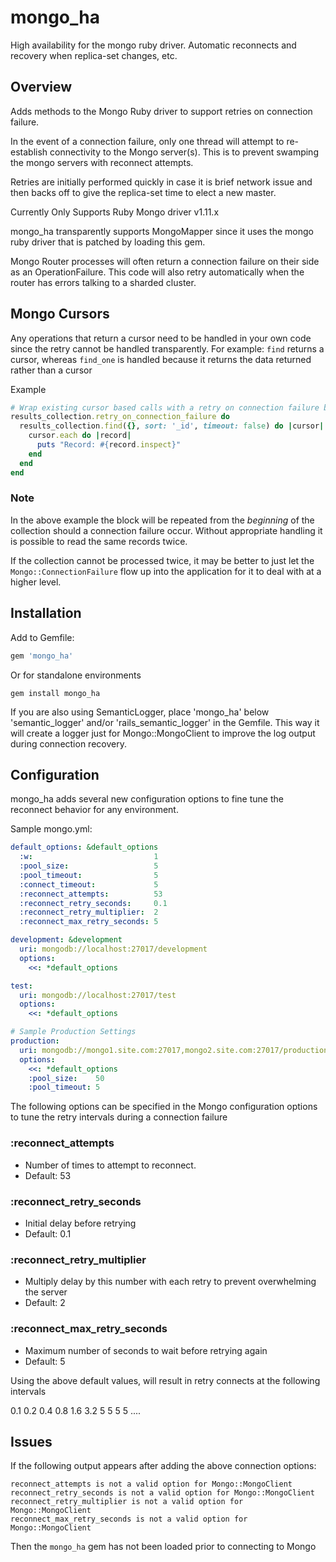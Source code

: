 mongo_ha
========

High availability for the mongo ruby driver. Automatic reconnects and recovery when replica-set changes, etc.

## Overview

Adds methods to the Mongo Ruby driver to support retries on connection failure.

In the event of a connection failure, only one thread will attempt to re-establish
connectivity to the Mongo server(s). This is to prevent swamping the mongo
servers with reconnect attempts.

Retries are initially performed quickly in case it is brief network issue
and then backs off to give the replica-set time to elect a new master.

Currently Only Supports Ruby Mongo driver v1.11.x

mongo_ha transparently supports MongoMapper since it uses the mongo ruby driver
that is patched by loading this gem.

Mongo Router processes will often return a connection failure on their side
as an OperationFailure. This code will also retry automatically when the router
has errors talking to a sharded cluster.

## Mongo Cursors

Any operations that return a cursor need to be handled in your own code
since the retry cannot be handled transparently.
For example: `find` returns a cursor, whereas `find_one` is handled because
it returns the data returned rather than a cursor

Example

```ruby
# Wrap existing cursor based calls with a retry on connection failure block
results_collection.retry_on_connection_failure do
  results_collection.find({}, sort: '_id', timeout: false) do |cursor|
    cursor.each do |record|
      puts "Record: #{record.inspect}"
    end
  end
end
```

### Note

In the above example the block will be repeated from the _beginning_ of the
collection should a connection failure occur. Without appropriate handling it
is possible to read the same records twice.

If the collection cannot be processed twice, it may be better to just let the
`Mongo::ConnectionFailure` flow up into the application for it to deal with at
a higher level.

## Installation

Add to Gemfile:

```ruby
gem 'mongo_ha'
```

Or for standalone environments

```shell
gem install mongo_ha
```

If you are also using SemanticLogger, place 'mongo_ha' below 'semantic_logger'
and/or 'rails_semantic_logger' in the Gemfile. This way it will create a logger
just for Mongo::MongoClient to improve the log output during connection recovery.

## Configuration

mongo_ha adds several new configuration options to fine tune the reconnect behavior
for any environment.

Sample mongo.yml:

```yaml
default_options: &default_options
  :w:                           1
  :pool_size:                   5
  :pool_timeout:                5
  :connect_timeout:             5
  :reconnect_attempts:          53
  :reconnect_retry_seconds:     0.1
  :reconnect_retry_multiplier:  2
  :reconnect_max_retry_seconds: 5

development: &development
  uri: mongodb://localhost:27017/development
  options:
    <<: *default_options

test:
  uri: mongodb://localhost:27017/test
  options:
    <<: *default_options

# Sample Production Settings
production:
  uri: mongodb://mongo1.site.com:27017,mongo2.site.com:27017/production
  options:
    <<: *default_options
    :pool_size:    50
    :pool_timeout: 5
```

The following options can be specified in the Mongo configuration options
to tune the retry intervals during a connection failure

### :reconnect_attempts

* Number of times to attempt to reconnect.
* Default: 53

### :reconnect_retry_seconds

* Initial delay before retrying
* Default: 0.1

### :reconnect_retry_multiplier

* Multiply delay by this number with each retry to prevent overwhelming the server
* Default: 2

### :reconnect_max_retry_seconds

* Maximum number of seconds to wait before retrying again
* Default: 5

Using the above default values, will result in retry connects at the following intervals

   0.1 0.2 0.4 0.8 1.6 3.2 5 5 5 5  ....

## Issues

If the following output appears after adding the above connection options:

```shell
reconnect_attempts is not a valid option for Mongo::MongoClient
reconnect_retry_seconds is not a valid option for Mongo::MongoClient
reconnect_retry_multiplier is not a valid option for Mongo::MongoClient
reconnect_max_retry_seconds is not a valid option for Mongo::MongoClient
```

Then the `mongo_ha` gem has not been loaded prior to connecting to Mongo
